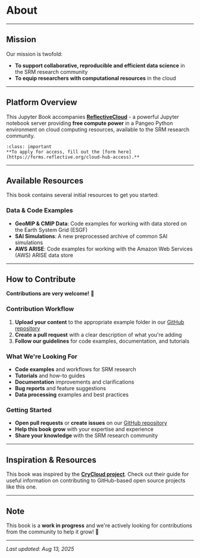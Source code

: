 # About

---

## Mission

Our mission is twofold:

- **To support collaborative, reproducible and efficient data science** in the SRM research community
- **To equip researchers with computational resources** in the cloud

---

## Platform Overview

This Jupyter Book accompanies **[ReflectiveCloud](https://reflective.2i2c.cloud/)** - a powerful Jupyter notebook server providing **free compute power** in a Pangeo Python environment on cloud computing resources, available to the SRM research community.

```{admonition} Access to Platform
:class: important
**To apply for access, fill out the [form here](https://forms.reflective.org/cloud-hub-access).**
```

---

## Available Resources

This book contains several initial resources to get you started:

### **Data & Code Examples**

- **GeoMIP & CMIP Data**: Code examples for working with data stored on the Earth System Grid (ESGF)
- **SAI Simulations**: A new preprocessed archive of common SAI simulations
- **AWS ARISE**: Code examples for working with the Amazon Web Services (AWS) ARISE data store

---

## How to Contribute

**Contributions are very welcome!** 🎉

### Contribution Workflow

1. **Upload your content** to the appropriate example folder in our [GitHub repository](https://github.com/ReflectiveCloud/Book)
2. **Create a pull request** with a clear description of what you're adding
3. **Follow our guidelines** for code examples, documentation, and tutorials

### What We're Looking For

- **Code examples** and workflows for SRM research
- **Tutorials** and how-to guides
- **Documentation** improvements and clarifications
- **Bug reports** and feature suggestions
- **Data processing** examples and best practices

### Getting Started

- **Open pull requests** or **create issues** on our [GitHub repository](https://github.com/ReflectiveCloud/Book)
- **Help this book grow** with your expertise and experience
- **Share your knowledge** with the SRM research community

---

## Inspiration & Resources

This book was inspired by the **[CryCloud project](https://book.cryointhecloud.com/contributing/workflow.html)**. Check out their guide for useful information on contributing to GitHub-based open source projects like this one.

---

## Note

This book is a **work in progress** and we're actively looking for contributions from the community to help it grow! 🌱

---

_Last updated: Aug 13, 2025_
